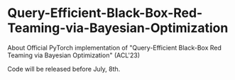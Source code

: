 # Query-Efficient-Black-Box-Red-Teaming-via-Bayesian-Optimization
About Official PyTorch implementation of "Query-Efficient Black-Box Red Teaming via Bayesian Optimization" (ACL'23)

Code will be released before July, 8th.
